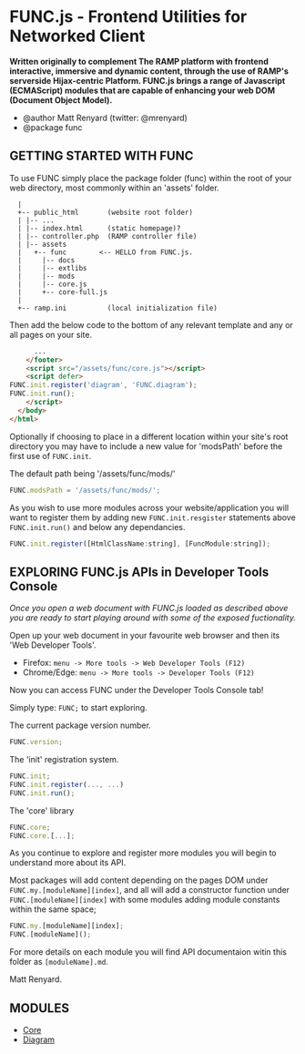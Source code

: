 FUNC.js - Frontend Utilities for Networked Client
==================================================

**Written originally to complement The RAMP platform
with frontend interactive, immersive and dynamic 
content, through the use of RAMP's serverside
Hijax-centric Platform. FUNC.js brings a range of
Javascript (ECMAScript) modules that are capable
of enhancing your web DOM (Document Object Model).**

 * @author Matt Renyard (twitter: @mrenyard)
 * @package func

GETTING STARTED WITH FUNC
--------------------------------------------------

To use FUNC simply place the package folder (func)
within the root of your web directory, most commonly
within an 'assets' folder.
```
  |
  +-- public_html       (website root folder)
  | |-- ...
  | |-- index.html      (static homepage)?
  | |-- controller.php  (RAMP controller file)
  | |-- assets
  |   +-- func        <-- HELLO from FUNC.js.
  |     |-- docs
  |     |-- extlibs
  |     |-- mods
  |     |-- core.js
  |     +-- core-full.js
  |
  +-- ramp.ini          (local initialization file)
```
Then add the below code to the bottom of any relevant
template and any or all pages on your site.

```html
      ...
    </footer>
    <script src="/assets/func/core.js"></script>
    <script defer>
FUNC.init.register('diagram', 'FUNC.diagram');
FUNC.init.run();
    </script>
  </body>
</html>
```
Optionally if choosing to place in a different location
within your site's root directory you may have to include
a new value for 'modsPath' before the first use of
`FUNC.init`.

The default path being '/assets/func/mods/'
```javascript
FUNC.modsPath = '/assets/func/mods/';
```

As you wish to use more modules across your website/application
you will want to register them by adding new `FUNC.init.resgister`
statements above `FUNC.init.run()` and below any dependancies.
```javascript
FUNC.init.register([HtmlClassName:string], [FuncModule:string]);
```

EXPLORING FUNC.js APIs in Developer Tools Console
--------------------------------------------------

*Once you open a web document with FUNC.js loaded
as described above you are ready to start playing
around with some of the exposed fuctionality.*

Open up your web document in your favourite web browser
and then its 'Web Developer Tools'.

- Firefox:     `menu -> More tools -> Web Developer Tools (F12)`
- Chrome/Edge: `menu -> More tools -> Developer Tools (F12)`

Now you can access FUNC under the Developer Tools Console tab!

Simply type: `FUNC;` to start exploring.

The current package version number.
```javascript
FUNC.version;
```

The 'init' registration system.
```javascript
FUNC.init;
FUNC.init.register(..., ...)
FUNC.init.run();
```

The 'core' library 
```javascript
FUNC.core;
FUNC.core.[...];
```
As you continue to explore and register more modules
you will begin to understand more about its API.

Most packages will add content depending on the
pages DOM under `FUNC.my.[moduleName][index]`,
and all will add a constructor function under
`FUNC.[moduleName][index]` with some modules
adding module constants within the same space;

```javascript
FUNC.my.[moduleName][index];
FUNC.[moduleName]();
```

For more details on each module you will find API
documentaion witin this folder as `[moduleName].md`.

Matt Renyard.

MODULES
--------------------------------------------------
- [Core](docs/core.md)
- [Diagram](docs/diagram.md)
